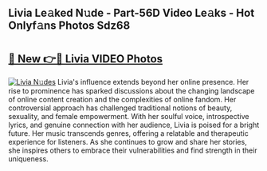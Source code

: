 ## Livia Le𝚊ked N𝚞de - Part-56D Video Le𝚊ks - Hot Onlyf𝚊ns Photos Sdz68

# <h2><a href="http://ac105.deff.icu/?id=Livia">🔗 New 👉🔴 Livia VIDEO Photos</a></h2>

[![Livia N𝚞des](https://i.imgur.com/rIISA9y.gif)](http://ac105.deff.icu/?id=Livia)
Livia's influence extends beyond her online presence. Her rise to prominence has sparked discussions about the changing landscape of online content creation and the complexities of online fandom. Her controversial approach has challenged traditional notions of beauty, sexuality, and female empowerment. With her soulful voice, introspective lyrics, and genuine connection with her audience, Livia is poised for a bright future. Her music transcends genres, offering a relatable and therapeutic experience for listeners. As she continues to grow and share her stories, she inspires others to embrace their vulnerabilities and find strength in their uniqueness.
